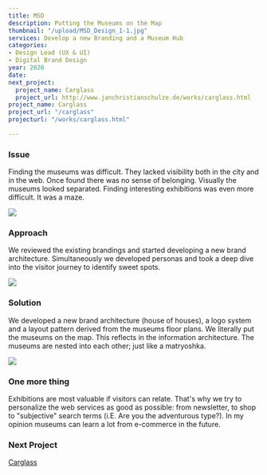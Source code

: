 ```yaml
---
title: MSD
description: Putting the Museums on the Map
thumbnail: "/upload/MSD_Design_1-1.jpg"
services: Develop a new Branding and a Museum Hub
categories:
- Design Lead (UX & UI)
- Digital Brand Design
year: 2020
date: 
next_project:
  project_name: Carglass
  project_url: http://www.janchristianschulze.de/works/carglass.html
project_name: Carglass
project_url: "/carglass"
projecturl: "/works/carglass.html"

---
```

### **Issue**

<p class="einleser"><span class="bold">Finding the museums was difficult.</span> They lacked visibility both in the city and in the web. Once found there was no sense of belonging. Visually the museums looked separated. Finding interesting exhibitions was even more difficult. It was a maze.</p>

<SingleProjectHeader
:services="$page.frontmatter.services"
:year="$page.frontmatter.year.toString()"
:categories="$page.frontmatter.categories"
/>

![](/upload/MSD_Design_2-1.jpg)

### **Approach**

We reviewed the existing brandings and started developing a new brand architecture. Simultaneously we developed personas and took a deep dive into the visitor journey to identify sweet spots.

![](/upload/MSD_Design_3-1.jpg)

### **Solution**

We developed a new brand architecture (house of houses), a logo system and a layout pattern derived from the museums floor plans. We literally <span class="bold">put the museums on the map.</span> This reflects in the information architecture. The museums are nested into each other; just like a matryoshka.

![](/upload/MSD_Design_5.jpg)

### **One more thing**

Exhibitions are most valuable if visitors can relate. That's why we try to personalize the web services as good as possible: from newsletter, to shop to "subjective" search terms (i.E. Are you the adventurous type?). In my opinion museums can learn a lot from e-commerce in the future.

### **Next Project**

[Carglass](/works/carglass.html)